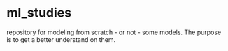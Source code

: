 # ml_studies
repository for modeling from scratch - or not - some models. The purpose is to get a better understand on them.
